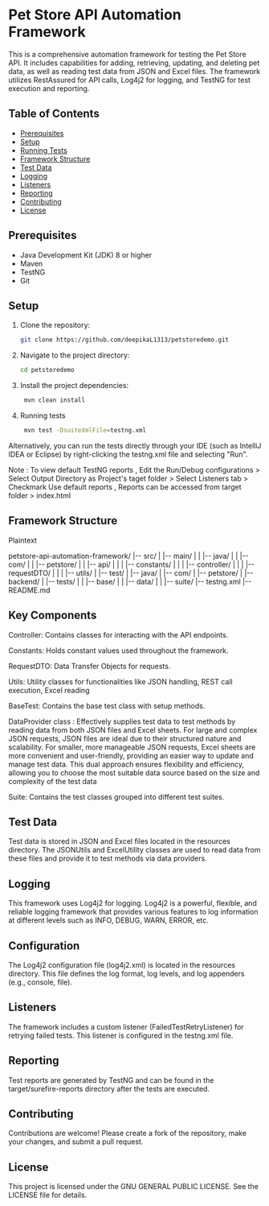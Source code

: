 # Pet Store API Automation Framework

This is a comprehensive automation framework for testing the Pet Store API. It includes capabilities for adding, retrieving, updating, and deleting pet data, as well as reading test data from JSON and Excel files. The framework utilizes RestAssured for API calls, Log4j2 for logging, and TestNG for test execution and reporting.

## Table of Contents
- [Prerequisites](#prerequisites)
- [Setup](#setup)
- [Running Tests](#running-tests)
- [Framework Structure](#framework-structure)
- [Test Data](#test-data)
- [Logging](#logging)
- [Listeners](#listeners)
- [Reporting](#reporting)
- [Contributing](#contributing)
- [License](#license)

## Prerequisites
- Java Development Kit (JDK) 8 or higher
- Maven
- TestNG
- Git

## Setup
1. Clone the repository:
    ```bash
    git clone https://github.com/deepikaL1313/petstoredemo.git
   
2. Navigate to the project directory:
   ```bash
   cd petstoredemo
   
3. Install the project dependencies:
   ```bash
    mvn clean install
   
4. Running tests
   ```bash
    mvn test -DsuiteXmlFile=testng.xml

Alternatively, you can run the tests directly through your IDE (such as IntelliJ IDEA or Eclipse) by right-clicking the testng.xml file and selecting "Run".

Note : To view default TestNG reports , Edit the Run/Debug configurations > Select Output Directory as Project's taget folder > Select Listeners tab > Checkmark Use default reports , Reports can be accessed from target folder > index.html

## Framework Structure
Plaintext

petstore-api-automation-framework/
|-- src/
|   |-- main/
|   |   |-- java/
|   |       |-- com/
|   |           |-- petstore/
|   |               |-- api/
|   |               |   |-- constants/
|   |               |   |-- controller/
|   |               |   |-- requestDTO/
|   |               |   |-- utils/
|   |-- test/
|       |-- java/
|           |-- com/
|               |-- petstore/
|                   |-- backend/
|                       |-- tests/
|                       |   |-- base/
|                       |   |-- data/
|                       |   |-- suite/
|-- testng.xml
|-- README.md

## Key Components
Controller: Contains classes for interacting with the API endpoints.

Constants: Holds constant values used throughout the framework.

RequestDTO: Data Transfer Objects for requests.

Utils: Utility classes for  functionalities like JSON handling, REST call execution, Excel reading

BaseTest: Contains the base test class with setup methods.

DataProvider class : Effectively supplies test data to test methods by reading data from both JSON files and Excel sheets. For large and complex JSON requests, JSON files are ideal due to their structured nature and scalability. For smaller, more manageable JSON requests, Excel sheets are more convenient and user-friendly, providing an easier way to update and manage test data. This dual approach ensures flexibility and efficiency, allowing you to choose the most suitable data source based on the size and complexity of the test data

Suite: Contains the test classes grouped into different test suites.

## Test Data
Test data is stored in JSON and Excel files located in the resources directory. The JSONUtils and ExcelUtility classes are used to read data from these files and provide it to test methods via data providers.

## Logging
This framework uses Log4j2 for logging. Log4j2 is a powerful, flexible, and reliable logging framework that provides various features to log information at different levels such as INFO, DEBUG, WARN, ERROR, etc.

## Configuration
The Log4j2 configuration file (log4j2.xml) is located in the resources directory. This file defines the log format, log levels, and log appenders (e.g., console, file).

## Listeners
The framework includes a custom listener (FailedTestRetryListener) for retrying failed tests. This listener is configured in the testng.xml file.

## Reporting
Test reports are generated by TestNG and can be found in the target/surefire-reports directory after the tests are executed.

## Contributing
Contributions are welcome! Please create a fork of the repository, make your changes, and submit a pull request.

## License
This project is licensed under the GNU GENERAL PUBLIC LICENSE. See the LICENSE file for details.


